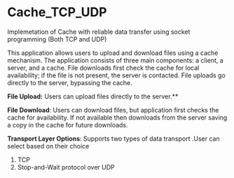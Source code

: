 # Cache_TCP_UDP
Implemetation of Cache with reliable data transfer using socket programming (Both TCP and UDP)


This application allows users to upload and download files using a cache mechanism. The application consists of three main components: a client, a server, and a cache. File downloads first check the cache for local availability; if the file is not present, the server is contacted. File uploads go directly to the server, bypassing the cache.

**File Upload:** Users can upload files directly to the server.**

**File Download**: Users can download files, but application first checks the cache for availability. If not available then downloads from the server saving a copy in the cache for future downloads.

**Transport Layer Options**: Supports two types of data transport .User can select based on their choice
1) TCP 
2) Stop-and-Wait protocol over UDP
